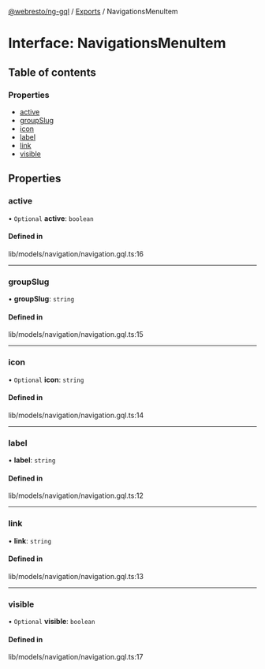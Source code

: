 [@webresto/ng-gql](../README.md) / [Exports](../modules.md) / NavigationsMenuItem

# Interface: NavigationsMenuItem

## Table of contents

### Properties

- [active](NavigationsMenuItem.md#active)
- [groupSlug](NavigationsMenuItem.md#groupslug)
- [icon](NavigationsMenuItem.md#icon)
- [label](NavigationsMenuItem.md#label)
- [link](NavigationsMenuItem.md#link)
- [visible](NavigationsMenuItem.md#visible)

## Properties

### active

• `Optional` **active**: `boolean`

#### Defined in

lib/models/navigation/navigation.gql.ts:16

___

### groupSlug

• **groupSlug**: `string`

#### Defined in

lib/models/navigation/navigation.gql.ts:15

___

### icon

• `Optional` **icon**: `string`

#### Defined in

lib/models/navigation/navigation.gql.ts:14

___

### label

• **label**: `string`

#### Defined in

lib/models/navigation/navigation.gql.ts:12

___

### link

• **link**: `string`

#### Defined in

lib/models/navigation/navigation.gql.ts:13

___

### visible

• `Optional` **visible**: `boolean`

#### Defined in

lib/models/navigation/navigation.gql.ts:17
